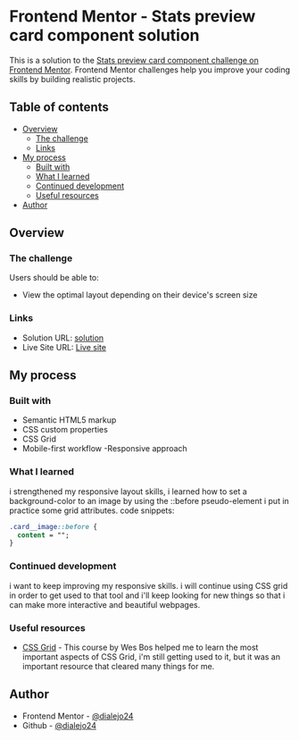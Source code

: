 # Frontend Mentor - Stats preview card component solution

This is a solution to the [Stats preview card component challenge on Frontend Mentor](https://www.frontendmentor.io/challenges/stats-preview-card-component-8JqbgoU62). Frontend Mentor challenges help you improve your coding skills by building realistic projects. 

## Table of contents

- [Overview](#overview)
  - [The challenge](#the-challenge)
  - [Links](#links)
- [My process](#my-process)
  - [Built with](#built-with)
  - [What I learned](#what-i-learned)
  - [Continued development](#continued-development)
  - [Useful resources](#useful-resources)
- [Author](#author)


## Overview

### The challenge

Users should be able to:

- View the optimal layout depending on their device's screen size

### Links

- Solution URL: [solution](https://github.com/dialejo24/Stats-preview-card-component)
- Live Site URL: [Live site](https://dialejo24.github.io/Stats-preview-card-component/)

## My process

### Built with

- Semantic HTML5 markup
- CSS custom properties
- CSS Grid
- Mobile-first workflow
-Responsive approach


### What I learned

i strengthened my responsive layout skills, i learned how to set a background-color to an image by using the ::before pseudo-element
i put in practice some grid attributes.
code snippets:

```css
.card__image::before {
  content = "";
}
```

### Continued development

i want to keep improving my responsive skills. i will continue using CSS grid in order to get used to that tool and 
i'll keep looking for new things so that i can make more interactive and beautiful webpages.


### Useful resources

- [CSS Grid](https://cssgrid.io/) - This course by Wes Bos helped me to learn the most important aspects of CSS Grid, i'm still getting used to it, but it was an important resource that cleared many things for me.


## Author

- Frontend Mentor - [@dialejo24](https://www.frontendmentor.io/profile/dialejo24)
- Github - [@dialejo24](https://github.com/dialejo24)
